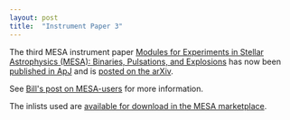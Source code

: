 ```yaml
---
layout: post
title:  "Instrument Paper 3"
---
```


The third MESA instrument paper
[Modules for Experiments in Stellar Astrophysics (MESA): Binaries, Pulsations, and Explosions][ApJ]
has now been [published in ApJ][ApJ] and is
[posted on the arXiv][arXiv].

[arXiv]:http://arxiv.org/abs/1506.03146
[ApJ]:http://iopscience.iop.org/article/10.1088/0067-0049/220/1/15

See [Bill's post on MESA-users][mesa-users] for more information.

[mesa-users]:https://sourceforge.net/p/mesa/mailman/message/34195810/

The inlists used are [available for download in the MESA marketplace][inlists].

[inlists]:http://cococubed.asu.edu/mesa_market/inlists.html

